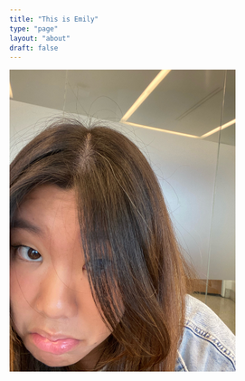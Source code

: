 ```yaml
---
title: "This is Emily"
type: "page"
layout: "about"
draft: false
---
```


<img src="/images/emily.jpeg" class="md" width=400 alt="Emily" />